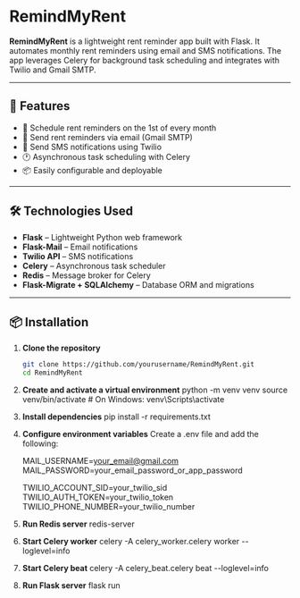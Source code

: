# RemindMyRent

**RemindMyRent** is a lightweight rent reminder app built with Flask. It automates monthly rent reminders using email and SMS notifications. The app leverages Celery for background task scheduling and integrates with Twilio and Gmail SMTP.

---

## 🚀 Features

- 📅 Schedule rent reminders on the 1st of every month
- 📧 Send rent reminders via email (Gmail SMTP)
- 📲 Send SMS notifications using Twilio
- 🕐 Asynchronous task scheduling with Celery
- 📦 Easily configurable and deployable

---

## 🛠️ Technologies Used

- **Flask** – Lightweight Python web framework
- **Flask-Mail** – Email notifications
- **Twilio API** – SMS notifications
- **Celery** – Asynchronous task scheduler
- **Redis** – Message broker for Celery
- **Flask-Migrate + SQLAlchemy** – Database ORM and migrations

---

## 📦 Installation

1. **Clone the repository**
   ```bash
   git clone https://github.com/yourusername/RemindMyRent.git
   cd RemindMyRent

2. **Create and activate a virtual environment**
    python -m venv venv
    source venv/bin/activate  # On Windows: venv\Scripts\activate

3. **Install dependencies**
    pip install -r requirements.txt

4. **Configure environment variables**
    Create a .env file and add the following:

    MAIL_USERNAME=your_email@gmail.com
    MAIL_PASSWORD=your_email_password_or_app_password

    TWILIO_ACCOUNT_SID=your_twilio_sid
    TWILIO_AUTH_TOKEN=your_twilio_token
    TWILIO_PHONE_NUMBER=your_twilio_number

5. **Run Redis server**
    redis-server

6. **Start Celery worker**
    celery -A celery_worker.celery worker --loglevel=info

7. **Start Celery beat**
    celery -A celery_beat.celery beat --loglevel=info

8. **Run Flask server**
    flask run







